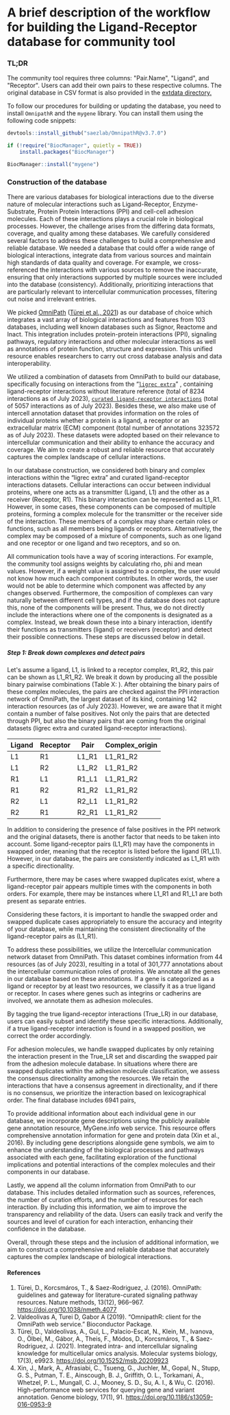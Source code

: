 A brief description of the workflow for building the Ligand-Receptor database for community tool
========

### TL;DR
The community tool requires three columns: "Pair.Name", "Ligand", and "Receptor". Users can add their own pairs to these respective columns. The original database in CSV format is also provided in the [extdata directory.](https://github.com/SoloveyMaria/community/tree/main/extdata)

To follow our procedures for building or updating the database, you need to install `OmnipathR` and the `mygene` library. You can install them using the following code snippets: 

```R 
devtools::install_github("saezlab/OmnipathR@v3.7.0")
```

```R 
if (!require("BiocManager", quietly = TRUE))
    install.packages("BiocManager")

BiocManager::install("mygene")
```

### Construction of the database

There are various databases for biological interactions due to the diverse nature of molecular interactions such as Ligand-Receptor, Enzyme-Substrate, Protein Protein Interactions (PPI) and cell-cell adhesion molecules. Each of these interactions plays a crucial role in biological processes. However, the challenge arises from the differing data formats, coverage, and quality among these databases. We carefully considered several factors to address these challenges to build a comprehensive and reliable database. We needed a database that could offer a wide range of biological interactions, integrate data from various sources and maintain high standards of data quality and coverage. For example, we cross-referenced the interactions with various sources to remove the inaccurate, ensuring that only interactions supported by multiple sources were included into the database (consistency). Additionally, prioritizing interactions that are particularly relevant to intercellular communication processes, filtering out noise and irrelevant entries. 

We picked [OmniPath](https://omnipathdb.org/) ([Türei et al., 2021](https://www.embopress.org/doi/full/10.15252/msb.20209923)) as our database of choice which integrates a vast array of biological interactions and features from 103 databases, including well known databases such as Signor, Reactome and Inact. This integration includes protein-protein interactions (PPI), signaling pathways, regulatory interactions and other molecular interactions as well as annotations of protein function, structure and expression. This unified resource enables researchers to carry out cross database analysis and data interoperability. 

We utilized a combination of datasets from OmniPath to build our database, specifically focusing on interactions from the “[`ligrec extra`](https://r.omnipathdb.org/reference/import_ligrecextra_interactions.html)” , containing ligand-receptor interactions without literature reference (total of 8234 interactions as of July 2023), [`curated ligand-receptor interactions`](https://r.omnipathdb.org/reference/curated_ligand_receptor_interactions.html) (total of 5057 interactions as of July 2023). Besides these, we also make use of intercell annotation dataset that provides information on the roles of individual proteins whether a protein is a ligand, a receptor or an extracellular matrix (ECM) component (total number of annotations 323572 as of July 2023). These datasets were adopted based on their relevance to intercellular communication and their ability to enhance the accuracy and coverage. We aim to create a robust and reliable resource that accurately captures the complex landscape of cellular interactions. 

In our database construction, we considered both binary and complex interactions within the “ligrec extra” and curated ligand-receptor interactions datasets. Cellular interactions can occur between individual proteins, where one acts as a transmitter (Ligand, L1) and the other as a receiver (Receptor, R1). This binary interaction can be represented as L1_R1. However, in some cases, these components can be composed of multiple proteins, forming a complex molecule for the transmitter or the receiver side of the interaction. These members of a complex may share certain roles or functions, such as all members being ligands or receptors. Alternatively, the complex may be composed of a mixture of components, such as one ligand and one receptor or one ligand and two receptors, and so on. 

All communication tools have a way of scoring interactions. For example, the community tool assigns weights by calculating rho, phi and mean values. However, if a weight value is assigned to a complex, the user would not know how much each component contributes. In other words, the user would not be able to determine which component was affected by any changes observed. Furthermore, the composition of complexes can vary naturally between different cell types, and if the database does not capture this, none of the components will be present. Thus, we do not directly include the interactions where one of the components is designated as a complex. Instead, we break down these into a binary interaction, identify their functions as transmitters (ligand) or receivers (receptor) and detect their possible connections. These steps are discussed below in detail. 

##### Step 1: Break down complexes and detect pairs

Let's assume a ligand, L1, is linked to a receptor complex, R1_R2, this pair can be shown as L1_R1_R2. We break it down by producing all the possible binary pairwise combinations (Table X: ). After obtaining the binary pairs of these complex molecules, the pairs are checked against the PPI interaction network of OmniPath, the largest dataset of its kind, containing 142 interaction resources (as of July 2023).  However, we are aware that it might contain a number of false positives. Not only the pairs that are detected through PPI, but also the binary pairs that are coming from the original datasets (ligrec extra and curated ligand-receptor interactions).


| Ligand | Receptor | Pair  | Complex_origin |
|--------|----------|-------|----------------|
| L1     | R1       | L1_R1 | L1_R1_R2       |
| L1     | R2       | L1_R2 | L1_R1_R2       |
| R1     | L1       | R1_L1 | L1_R1_R2       |
| R1     | R2       | R1_R2 | L1_R1_R2       |
| R2     | L1       | R2_L1 | L1_R1_R2       |
| R2     | R1       | R2_R1 | L1_R1_R2       |

In addition to considering the presence of false positives in the PPI network and the original datasets, there is another factor that needs to be taken into account. Some ligand-receptor pairs (L1_R1) may have the components in swapped order, meaning that the receptor is listed before the ligand (R1_L1). However, in our database, the pairs are consistently indicated as L1_R1 with a specific directionality. 

Furthermore, there may be cases where swapped duplicates exist, where a ligand-receptor pair appears multiple times with the components in both orders. For example, there may be instances where L1_R1 and R1_L1 are both present as separate entries. 


Considering these factors, it is important to handle the swapped order and swapped duplicate cases appropriately to ensure the accuracy and integrity of your database, while maintaining the consistent directionality of the ligand-receptor pairs as (L1_R1).



To address these possibilities, we utilize the Intercellular communication network dataset from OmniPath. This dataset combines information from 44 resources (as of July 2023), resulting in a total of 301,777 annotations about the intercellular communication roles of proteins. We annotate all the genes in our database based on these annotations. If a gene is categorized as a ligand or receptor by at least two resources, we classify it as a true ligand or receptor. In cases where genes such as integrins or cadherins are involved, we annotate them as adhesion molecules.

By tagging the true ligand-receptor interactions (True_LR) in our database, users can easily subset and identify these specific interactions. Additionally, if a true ligand-receptor interaction is found in a swapped position, we correct the order accordingly.

For adhesion molecules, we handle swapped duplicates by only retaining the interaction present in the True_LR set and discarding the swapped pair from the adhesion molecule database. In situations where there are swapped duplicates within the adhesion molecule classification, we assess the consensus directionality among the resources. We retain the interactions that have a consensus agreement in directionality, and if there is no consensus, we prioritize the interaction based on lexicographical order. The final database includes 6941 pairs, 

To provide additional information about each individual gene in our database, we incorporate gene descriptions using the publicly available gene annotation resource, MyGene.info web service. This resource offers comprehensive annotation information for gene and protein data (Xin et al., 2016). By including gene descriptions alongside gene symbols, we aim to enhance the understanding of the biological processes and pathways associated with each gene, facilitating exploration of the functional implications and potential interactions of the complex molecules and their components in our database.

Lastly, we append all the column information from OmniPath to our database. This includes detailed information such as sources, references, the number of curation efforts, and the number of resources for each interaction. By including this information, we aim to improve the transparency and reliability of the data. Users can easily track and verify the sources and level of curation for each interaction, enhancing their confidence in the database.


Overall, through these steps and the inclusion of additional information, we aim to construct a comprehensive and reliable database that accurately captures the complex landscape of biological interactions.


#### References
1. Türei, D., Korcsmáros, T., & Saez-Rodriguez, J. (2016). OmniPath: guidelines and gateway for literature-curated signaling pathway resources. Nature methods, 13(12), 966–967. https://doi.org/10.1038/nmeth.4077
2. Valdeolivas A, Turei D, Gabor A (2019). “OmnipathR: client for the OmniPath web service.” Bioconductor Package.
3. Türei, D., Valdeolivas, A., Gul, L., Palacio-Escat, N., Klein, M., Ivanova, O., Ölbei, M., Gábor, A., Theis, F., Módos, D., Korcsmáros, T., & Saez-Rodriguez, J. (2021). Integrated intra- and intercellular signaling knowledge for multicellular omics analysis. Molecular systems biology, 17(3), e9923. https://doi.org/10.15252/msb.20209923
4. Xin, J., Mark, A., Afrasiabi, C., Tsueng, G., Juchler, M., Gopal, N., Stupp, G. S., Putman, T. E., Ainscough, B. J., Griffith, O. L., Torkamani, A., Whetzel, P. L., Mungall, C. J., Mooney, S. D., Su, A. I., & Wu, C. (2016). High-performance web services for querying gene and variant annotation. Genome biology, 17(1), 91. https://doi.org/10.1186/s13059-016-0953-9
